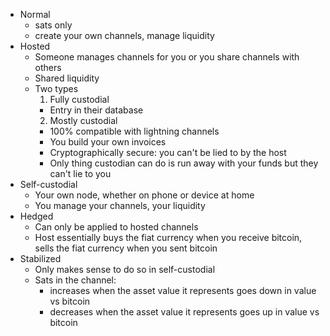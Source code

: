 - Normal
  - sats only
  - create your own channels, manage liquidity
- Hosted
  - Someone manages channels for you or you share channels with others
  - Shared liquidity
  - Two types
    1. Fully custodial
      - Entry in their database
    2. Mostly custodial
      - 100% compatible with lightning channels
      - You build your own invoices
      - Cryptographically secure: you can't be lied to by the host
      - Only thing custodian can do is run away with your funds but they can't lie to you
- Self-custodial
  - Your own node, whether on phone or device at home
  - You manage your channels, your liquidity
- Hedged
  - Can only be applied to hosted channels
  - Host essentially buys the fiat currency when you receive bitcoin, sells the fiat currency when you sent bitcoin
- Stabilized
  - Only makes sense to do so in self-custodial
  - Sats in the channel:
    - increases when the asset value it represents goes down in value vs bitcoin
    - decreases when the asset value it represents goes up in value vs bitcoin
